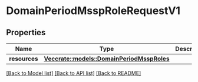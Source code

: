 # DomainPeriodMsspRoleRequestV1

## Properties

Name | Type | Description | Notes
------------ | ------------- | ------------- | -------------
**resources** | [**Vec<crate::models::DomainPeriodMsspRoles>**](domain.MSSPRoles.md) |  |

[[Back to Model list]](./README.md#documentation-for-models) [[Back to API list]](./README.md#documentation-for-api-endpoints) [[Back to README]](../README.md)
